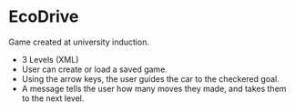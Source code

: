 # EcoDrive

Game created at university induction.

- 3 Levels (XML)
- User can create or load a saved game.
- Using the arrow keys, the user guides the car to the checkered goal.
- A message tells the user how many moves they made, and takes them to the next level.
